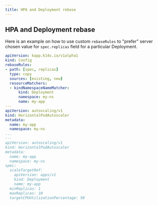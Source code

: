 ```yaml
---
title: HPA and Deployment rebase
---
```

## HPA and Deployment rebase

Here is an example on how to use custom `rebaseRules` to "prefer" server chosen value for `spec.replicas` field for a particular Deployment.

```yaml
apiVersion: kapp.k14s.io/v1alpha1
kind: Config
rebaseRules:
- path: [spec, replicas]
  type: copy
  sources: [existing, new]
  resourceMatchers:
  - kindNamespaceNameMatcher:
      kind: Deployment
      namespace: my-ns
      name: my-app
---
apiVersion: autoscaling/v1
kind: HorizontalPodAutoscaler
metadata:
  name: my-app
  namespace: my-ns
...
---
apiVersion: autoscaling/v1
kind: HorizontalPodAutoscaler
metadata:
  name: my-app
  namespace: my-ns
spec:
  scaleTargetRef:
    apiVersion: apps/v1
    kind: Deployment
    name: my-app
  minReplicas: 1
  maxReplicas: 10
  targetCPUUtilizationPercentage: 50
```
